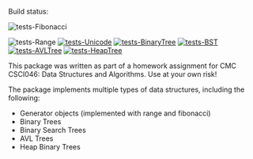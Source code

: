 
Build status:

![tests-Fibonacci](https://github.com/Michaelhess17/containers-oop/actions/workflows/tests-fibonacci.yml/badge.svg)

![tests-Range](https://github.com/Michaelhess17/containers-oop/actions/workflows/tests-range.yml)
[![tests-Unicode](https://github.com/Michaelhess17/containers-oop/actions/workflows/tests-unicode.yml/badge.svg?branch=unicode)](https://github.com/Michaelhess17/containers-oop/actions/workflows/tests-unicode.yml)
[![tests-BinaryTree](https://github.com/Michaelhess17/containers-oop/actions/workflows/tests-binarytree.yml/badge.svg)](https://github.com/Michaelhess17/containers-oop/actions/workflows/tests-binarytree.yml)
[![tests-BST](https://github.com/Michaelhess17/containers-oop/actions/workflows/tests-BST.yml/badge.svg?branch=bst)](https://github.com/Michaelhess17/containers-oop/actions/workflows/tests-BST.yml)
[![tests-AVLTree](https://github.com/Michaelhess17/containers-oop/actions/workflows/tests-avltree.yml/badge.svg?branch=avltree)](https://github.com/Michaelhess17/containers-oop/actions/workflows/tests-avltree.yml)
[![tests-HeapTree](https://github.com/Michaelhess17/containers-oop/actions/workflows/tests-HeapTree.yml/badge.svg?branch=heap)](https://github.com/Michaelhess17/containers-oop/actions/workflows/tests-HeapTree.yml)

This package was written as part of a homework assignment for CMC CSCI046: Data Structures and Algorithms. Use at your own risk!  

The package implements multiple types of data structures, including the following:   

- Generator objects (implemented with range and fibonacci)   
- Binary Trees    
- Binary Search Trees    
- AVL Trees    
- Heap Binary Trees   
